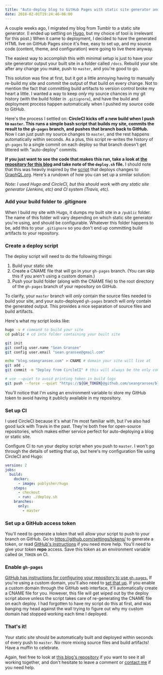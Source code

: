 ```yaml
---
title: "Auto-deploy blog to GitHub Pages with static site generator and CI"
date: 2018-02-01T19:24:46-06:00
---
```


A couple weeks ago, I migrated my blog from Tumblr to a static site generator. (I ended up settling on [Hugo](https://gohugo.io/), but my choice of tool is irrelevant for this post.) When it came to deployment, I decided to have the generated HTML live on GitHub Pages since it's free, easy to set up, and my source code (content, theme, and configuration) were going to live there anyway.

The easiest way to accomplish this with minimal setup is just to have your site generator output your built site in a folder called `/docs`. Rebuild your site after any change you make, push to `master`, and you're good to go.

This solution was fine at first, but it got a little annoying having to manually re-build my site and commit the output of that build on every change. Not to mention the fact that committing build artifacts to version control broke my heart a little. I wanted a way to keep _only_ my source chances in my git history (with the build folder in `.gitignore`), and have the build and deployment process happen automatically when I pushed my source code to GitHub.

Here's the process I settled on: **CircleCI kicks off a new build when I push to `master`. This runs a simple bash script that builds my site, commits the result to the `gh-pages` branch, and pushes that branch back to GitHub.** Now I can just push my source changes to `master`, and the rest happens automatically within seconds. As a plus, this script re-writes the history of `gh-pages` to a single commit on each deploy so that branch doesn't get littered with "auto-deploy" commits.

**If you just want to see the code that makes this run, take a look at [the repository for this blog](https://github.com/seangransee/blog) and take note of the `deploy.sh` file.** I should note that this was heavily inspired by the [script](https://github.com/graphql/graphql.github.io/blob/source/resources/publish.sh) that deploys changes to [GraphQL.org](http://graphql.org/). Here's a rundown of how you can set up a similar solution:

_Note: I used Hugo and CircleCI, but this should work with any static site generator (Jenkins, etc) and CI system (Travis, etc)._

### Add your build folder to .gitignore

When I build my site with Hugo, it dumps my built site in a `/public` folder. The name of this folder will vary depending on which static site generator you're using, and should be configurable. Whatever this folder happens to be, add this to your `.gitignore` so you don't end up committing build artifacts to your repository.

### Create a deploy script

The deploy script will need to do the following things:

1. Build your static site
2. Create a CNAME file that will go in your `gh-pages` branch. (You can skip this if you aren't using a custom domain.)
3. Push your build folder (along with the CNAME file) to the root directory of the `gh-pages` branch of your repository on GitHub.

To clarify, your `master` branch will _only_ contain the source files needed to build your site, and your auto-deployed `gh-pages` branch will _only_ contain the generated output. This provides a nice separation of source files and build artifacts.

Here's what my script looks like:

```bash
hugo -v # command to build your site
cd public # cd into folder containing your built site

git init
git config user.name "Sean Gransee"
git config user.email "sean.gransee@gmail.com"

echo "blog.seangransee.com" > CNAME # domain your site will live at
git add .
git commit -m "Deploy from CircleCI" # this will always be the only commit in your gh-pages branch

# use --quiet to avoid printing token in build logs
git push --force --quiet "https://${GH_TOKEN}@github.com/seangransee/blog.git" master:gh-pages # path to your repo on GitHub, using token for authentication
```

You'll notice that I'm using an environment variable to store my GitHub token to avoid having it publicly available in my repository.

### Set up CI

I used CircleCI because it's what I'm most familiar with, but I've also had good luck with Travis in the past. They're both free for open-source repositories, which makes either service perfect for auto-deploying a blog or static site.

Configure CI to run your deploy script when you push to `master`. I won't go through the details of setting that up, but here's my configuration file using CircleCI and Hugo:

```yaml
version: 2
jobs:
  build:
    docker:
      - image: publysher/hugo
    steps:
      - checkout
      - run: ./deploy.sh
    branches:
      only:
        - master
```

### Set up a GitHub access token

You'll need to generate a token that will allow your script to push to your branch on GitHub. Go to https://github.com/settings/tokens/ to generate a token, or read [GitHub's instructions](https://help.github.com/articles/creating-a-personal-access-token-for-the-command-line/) if you need more help. You'll need to give your token **repo** access. Save this token as an environment variable called `GH_TOKEN` on CI.

### Enable `gh-pages`

[GitHub has instructions for configuring your repository to use `gh-pages`.](https://help.github.com/articles/configuring-a-publishing-source-for-github-pages/#enabling-github-pages-to-publish-your-site-from-master-or-gh-pages) If you're using a custom domain, you'll also need to [set that up](https://help.github.com/articles/quick-start-setting-up-a-custom-domain/). If you enable a custom domain through the GitHub web interface, it'll automatically create a CNAME file for you. However, this file will get wiped out by the deploy script above unless the script takes care of re-generating the CNAME file on each deploy. I had forgotten to have my script do this at first, and was banging my head against the wall trying to figure out why my custom domain had stopped working each time I deployed.

### That's it!

Your static site should be automatically built and deployed within seconds of every push to `master`. No more mixing source files and build artifacts! Have a muffin to celebrate.

Again, feel free to look at [this blog's repository](https://github.com/seangransee/blog) if you want to see it all working together, and don't hesitate to leave a comment or [contact me](mailto:sean.gransee@gmail.com) if you need help.
